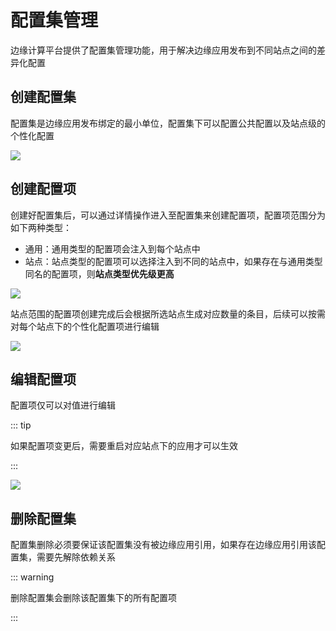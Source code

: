 # 配置集管理

边缘计算平台提供了配置集管理功能，用于解决边缘应用发布到不同站点之间的差异化配置

## 创建配置集

配置集是边缘应用发布绑定的最小单位，配置集下可以配置公共配置以及站点级的个性化配置

![](https://terminus-paas.oss-cn-hangzhou.aliyuncs.com/paas-doc/2021/04/06/f4406750-d1bb-4ed6-a46b-e578e4887af2.png)



## 创建配置项

创建好配置集后，可以通过详情操作进入至配置集来创建配置项，配置项范围分为如下两种类型：

- 通用：通用类型的配置项会注入到每个站点中
- 站点：站点类型的配置项可以选择注入到不同的站点中，如果存在与通用类型同名的配置项，则**站点类型优先级更高**

![](https://terminus-paas.oss-cn-hangzhou.aliyuncs.com/paas-doc/2021/04/06/900bd6c6-d70b-4d0d-8dbf-7a4f080061bd.png)

站点范围的配置项创建完成后会根据所选站点生成对应数量的条目，后续可以按需对每个站点下的个性化配置项进行编辑

![](https://terminus-paas.oss-cn-hangzhou.aliyuncs.com/paas-doc/2021/04/06/68702599-20bc-4e62-9694-19340bb8d8a2.png)



## 编辑配置项

配置项仅可以对值进行编辑

::: tip

如果配置项变更后，需要重启对应站点下的应用才可以生效

:::

![](https://terminus-paas.oss-cn-hangzhou.aliyuncs.com/paas-doc/2021/04/06/1f1e2353-7c4e-4220-bf46-47a1670d2a30.png)



## 删除配置集

配置集删除必须要保证该配置集没有被边缘应用引用，如果存在边缘应用引用该配置集，需要先解除依赖关系

::: warning

删除配置集会删除该配置集下的所有配置项

:::
